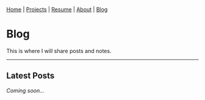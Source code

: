 [Home](./) | [Projects](./projects) | [Resume](./resume) | 
[About](./about) | [Blog](./blog)

# Blog

This is where I will share posts and notes.

---

## Latest Posts

_Coming soon..._
